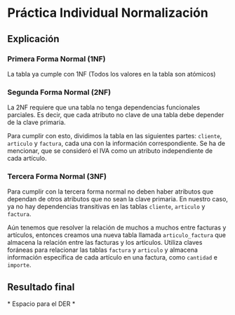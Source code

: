 # Práctica Individual Normalización

## Explicación

### Primera Forma Normal (1NF)

La tabla ya cumple con  1NF (Todos los valores en la tabla son atómicos)

### Segunda Forma Normal (2NF)

La 2NF requiere que una tabla no tenga dependencias funcionales parciales. Es decir, que cada atributo no clave de una tabla debe depender de la clave primaria.

Para cumplir con esto, dividimos la tabla en las siguientes partes: `cliente`, `articulo` y `factura`, cada una con la información correspondiente. Se ha de mencionar, que se consideró el IVA como un atributo independiente de cada artículo.

### Tercera Forma Normal (3NF)

Para cumplir con la tercera forma normal no deben haber atributos que dependan de otros atributos que no sean la clave primaria. En nuestro caso, ya no hay dependencias transitivas en las tablas `cliente`, `articulo` y `factura`.

Aún tenemos que resolver la relación de muchos a muchos entre facturas y artículos, entonces creamos una nueva tabla llamada `articulo_factura` que almacena la relación entre las facturas y los artículos. Utiliza claves foráneas para relacionar las tablas `factura` y `articulo` y almacena información específica de cada artículo en una factura, como `cantidad` e `importe`.

## Resultado final

\* Espacio para el DER *
